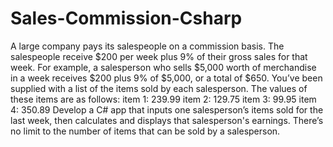 # Sales-Commission-Csharp
 A large company pays its salespeople on a commission basis.                The salespeople receive $200 per week plus 9% of their gross sales for that week.              For example, a salesperson who sells $5,000 worth of merchandise in a week receives $200 plus 9% of $5,000, or a total of $650.              You’ve been supplied with a list of the items sold by each salesperson. The values of these items are as follows:                 item 1:  239.99                 item 2:  129.75                 item 3:  99.95                 item 4: 350.89                 Develop a C# app that inputs one salesperson’s items sold for the last week,              then calculates and displays that salesperson's earnings. There’s no limit to the number of items that can be sold by a salesperson.
